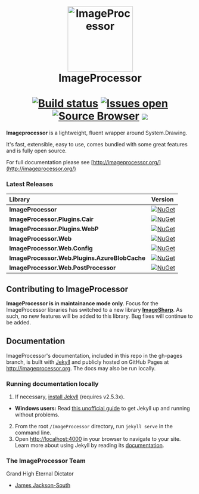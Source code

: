 <h1 align="center">
    <img src="https://raw.githubusercontent.com/JimBobSquarePants/ImageProcessor/develop/build/icons/imageprocessor-logo-256.png" alt="ImageProcessor" width="175"/>
    <br>
    ImageProcessor
    <br>
    <br>
    <a href="https://ci.appveyor.com/project/JamesSouth/imageprocessor/branch/develop" rel="nofollow"><img src="https://ci.appveyor.com/api/projects/status/8ypr7527dnao04yr/branch/develop?svg=true" alt="Build status" data-canonical-src="https://ci.appveyor.com/api/projects/status/8ypr7527dnao04yr/branch/Framework?svg=true" style="max-width:100%;"></a>
<a href="https://huboard.com/JimBobSquarePants/ImageProcessor/" rel="nofollow"><img src="https://img.shields.io/github/issues-raw/JimBobSquarePants/imageprocessor.svg" alt="Issues open" style="max-width:100%;"></a>
<a href="http://sourcebrowser.io/Browse/JimBobSquarePants/ImageProcessor/" rel="nofollow"><img src="https://img.shields.io/badge/Browse-Source-green.svg" alt="Source Browser" style="max-width:100%;"></a>
<a href="https://gitter.im/JimBobSquarePants/ImageProcessor?utm_source=badge&amp;utm_medium=badge&amp;utm_campaign=pr-badge&amp;utm_content=badge" rel="nofollow"><img src="https://badges.gitter.im/Join%20Chat.svg" style="max-width:100%;"></a>
</h1>

**Imageprocessor** is a lightweight, fluent wrapper around System.Drawing.

It's fast, extensible, easy to use, comes bundled with some great features and is fully open source.

For full documentation please see [http://imageprocessor.org/](http://imageprocessor.org/)


### Latest Releases
| Library                                       | Version                                                                                                                                                       |
| :-------------------------------------------- | :------------------------------------------------------------------------------------------------------------------------------------------------------------ |
| **ImageProcessor**                            | [![NuGet](https://buildstats.info/nuget/ImageProcessor)](https://www.nuget.org/packages/ImageProcessor)                                                       |
| **ImageProcessor.Plugins.Cair**               | [![NuGet](https://buildstats.info/nuget/ImageProcessor.Plugins.Cair)](https://www.nuget.org/packages/ImageProcessor.Plugins.Cair)                             |
| **ImageProcessor.Plugins.WebP**               | [![NuGet](https://buildstats.info/nuget/ImageProcessor.Plugins.WebP)](https://www.nuget.org/packages/ImageProcessor.Plugins.WebP)                             |
| **ImageProcessor.Web**                        | [![NuGet](https://buildstats.info/nuget/ImageProcessor.Web)](https://www.nuget.org/packages/ImageProcessor.Web)                                               |
| **ImageProcessor.Web.Config**                 | [![NuGet](https://buildstats.info/nuget/ImageProcessor.Web.Config)](https://www.nuget.org/packages/ImageProcessor.Web.Config)                                 |
| **ImageProcessor.Web.Plugins.AzureBlobCache** | [![NuGet](https://buildstats.info/nuget/ImageProcessor.Web.Plugins.AzureBlobCache)](https://www.nuget.org/packages/ImageProcessor.Web.Plugins.AzureBlobCache) |
| **ImageProcessor.Web.PostProcessor**          | [![NuGet](https://buildstats.info/nuget/ImageProcessor.Web.PostProcessor)](https://www.nuget.org/packages/ImageProcessor.Web.PostProcessor)                   |


## Contributing to ImageProcessor
**ImageProcessor is in maintainance mode only**. Focus for the ImageProcessor libraries has switched to a new library [**ImageSharp**](https://github.com/SixLabors/ImageSharp). 
As such, no new features will be added to this library. Bug fixes will continue to be added. 

## Documentation

ImageProcessor's documentation, included in this repo in the gh-pages branch, is built with [Jekyll](http://jekyllrb.com) and publicly hosted on GitHub Pages at <http://imageprocessor.org>. The docs may also be run locally.

### Running documentation locally
1. If necessary, [install Jekyll](http://jekyllrb.com/docs/installation) (requires v2.5.3x).
  - **Windows users:** Read [this unofficial guide](https://github.com/juthilo/run-jekyll-on-windows/) to get Jekyll up and running without problems. 
2. From the root `/ImageProcessor` directory, run `jekyll serve` in the command line.
3. Open <http://localhost:4000> in your browser to navigate to your site.
Learn more about using Jekyll by reading its [documentation](http://jekyllrb.com/docs/home/).

### The ImageProcessor Team

Grand High Eternal Dictator
- [James Jackson-South](https://github.com/jimbobsquarepants)